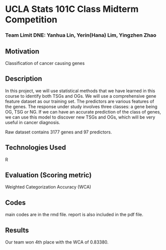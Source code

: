# UCLA Stats 101C Class Midterm Competition

### Team Limit DNE: Yanhua Lin, Yerin(Hana) Lim, Yingzhen Zhao

## Motivation 
Classification of cancer causing genes 

## Description 
In this project, we will use statistical methods that we have learned in this course to identify both TSGs and OGs. We will use a comprehensive gene feature dataset as our training set. The predictors are various features of the genes. The response under study involves three classes: a gene being OG, TSG or NG. If we can have an accurate prediction of the class of genes, we can use this model to discover new TSGs and OGs, which will be very useful in cancer diagnosis.

Raw dataset contains 3177 genes and 97 predictors. 

## Technologies Used
R 

## Evaluation (Scoring metric) 
Weighted Categorization Accuracy (WCA) 

## Codes
main codes are in the rmd file. 
report is also included in the pdf file. 

## Results 
Our team won 4th place with the WCA of 0.83380. 
